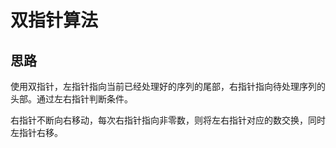 # 双指针算法

## 思路

使用双指针，左指针指向当前已经处理好的序列的尾部，右指针指向待处理序列的头部。通过左右指针判断条件。

右指针不断向右移动，每次右指针指向非零数，则将左右指针对应的数交换，同时左指针右移。
